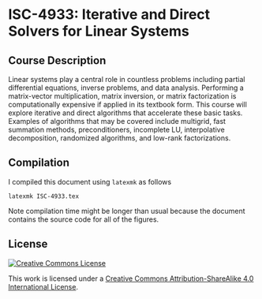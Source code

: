 # ISC-4933:  Iterative and Direct Solvers for Linear Systems

## Course Description
Linear systems play a central role in countless problems including partial differential equations,
inverse problems, and data analysis. Performing a matrix-vector multiplication, matrix inversion,
or matrix factorization is computationally expensive if applied in its textbook form. This course will
explore iterative and direct algorithms that accelerate these basic tasks. Examples of algorithms
that may be covered include multigrid, fast summation methods, preconditioners, incomplete LU,
interpolative decomposition, randomized algorithms, and low-rank factorizations.

## Compilation

I compiled this document using `latexmk` as follows

```
latexmk ISC-4933.tex
```

Note compilation time might be longer than usual because the document contains the source code for 
all of the figures.

## License
[![Creative Commons License](https://i.creativecommons.org/l/by-sa/4.0/88x31.png)](http://creativecommons.org/licenses/by-sa/4.0/)

This work is licensed under a [Creative Commons Attribution-ShareAlike 4.0 International License](http://creativecommons.org/licenses/by-sa/4.0/).
